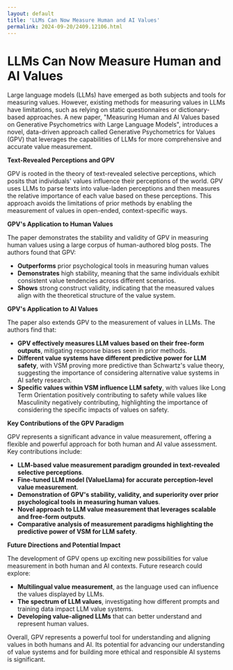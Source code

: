 ```yaml
---
layout: default
title: 'LLMs Can Now Measure Human and AI Values'
permalink: 2024-09-20/2409.12106.html
---
```

#  LLMs Can Now Measure Human and AI Values

Large language models (LLMs) have emerged as both subjects and tools for measuring values.  However, existing methods for measuring values in LLMs have limitations, such as relying on static questionnaires or  dictionary-based approaches. A new paper, "Measuring Human and AI Values based on Generative Psychometrics with Large Language Models", introduces a novel, data-driven approach called Generative Psychometrics for Values (GPV) that leverages the capabilities of LLMs for more comprehensive and accurate value measurement.

**Text-Revealed Perceptions and GPV**

GPV is rooted in the theory of text-revealed selective perceptions, which posits that individuals' values influence their perceptions of the world.  GPV uses LLMs to parse texts into value-laden perceptions and then measures the relative importance of each value based on these perceptions.  This approach avoids the limitations of prior methods by enabling the measurement of values in open-ended, context-specific ways.

**GPV's Application to Human Values**

The paper demonstrates the stability and validity of GPV in measuring human values using a large corpus of human-authored blog posts.  The authors found that GPV:

* **Outperforms** prior psychological tools in measuring human values
* **Demonstrates** high stability, meaning that the same individuals exhibit consistent value tendencies across different scenarios.
* **Shows** strong construct validity, indicating that the measured values align with the theoretical structure of the value system.

**GPV's Application to AI Values**

The paper also extends GPV to the measurement of values in LLMs. The authors find that:

* **GPV effectively measures LLM values based on their free-form outputs**, mitigating response biases seen in prior methods.
* **Different value systems have different predictive power for LLM safety**, with VSM proving more predictive than Schwartz's value theory, suggesting the importance of considering alternative value systems in AI safety research.
* **Specific values within VSM influence LLM safety**, with values like Long Term Orientation positively contributing to safety while values like Masculinity negatively contributing, highlighting the importance of considering the specific impacts of values on safety.

**Key Contributions of the GPV Paradigm**

GPV represents a significant advance in value measurement, offering a flexible and powerful approach for both human and AI value assessment.  Key contributions include:

* **LLM-based value measurement paradigm grounded in text-revealed selective perceptions**.
* **Fine-tuned LLM model (ValueLlama) for accurate perception-level value measurement**.
* **Demonstration of GPV's stability, validity, and superiority over prior psychological tools in measuring human values**.
* **Novel approach to LLM value measurement that leverages scalable and free-form outputs**.
* **Comparative analysis of measurement paradigms highlighting the predictive power of VSM for LLM safety**.

**Future Directions and Potential Impact**

The development of GPV opens up exciting new possibilities for value measurement in both human and AI contexts.  Future research could explore:

* **Multilingual value measurement**, as the language used can influence the values displayed by LLMs.
* **The spectrum of LLM values**,  investigating how different prompts and training data impact LLM value systems.
* **Developing value-aligned LLMs** that can better understand and represent human values.

Overall, GPV represents a powerful tool for understanding and aligning values in both humans and AI.  Its potential for advancing our understanding of value systems and for building more ethical and responsible AI systems is significant.